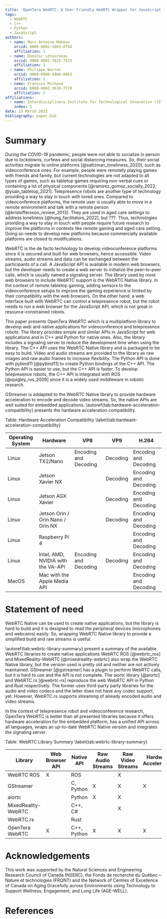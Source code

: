 ```yaml
---
title: 'OpenTera WebRTC: A User Friendly WebRTC Wrapper for JavaScript, C++ and Python'
tags:
  - WebRTC
  - C++
  - Python
  - JavaScript
authors:
  - name: Marc-Antoine Maheux
    orcid: 0000-0002-3983-8754
    affiliation: 1
  - name: Dominic Létourneau
    orcid: 0000-0001-7825-7533
    affiliation: 1
  - name: Philippe Warren
    orcid: 0009-0008-4466-0963
    affiliation: 1
  - name: François Michaud
    orcid: 0000-0002-3639-7770
    affiliation: 1
affiliations:
  - name: Interdisciplinary Institute for Technological Innovation (3IT), Université de Sherbrooke, Canada
    index: 1
date: 15 March 2023
bibliography: paper.bib
---
```


# Summary
During the COVID-19 pandemic, people were not able to socialize in person due to lockdowns, curfews and social distancing measures.
So, their social activities migrate to online platforms [@saltzman_loneliness_2020], such as videoconference ones.
For example, people were remotely playing games with friends and family, but current technologies are not adapted to all types of games, such as tabletop games requiring non-verbal cues or containing a lot of physical components [@ramirez_gomez_socially_2022; @yuan_tabletop_2021].
Telepresence robots are another type of technology providing a way to stay in touch with loved ones.
Compared to videoconference platforms, the remote user is usually able to move in a remote environment and talk with a remote person [@kristoffersson_review_2013].
They are used in aged care settings to address loneliness [@hung_facilitators_2022], but ???.
Thus, technologies providing a way to stay in touch with people require future research to improve the platforms in contexts like remote gaming and aged care setting.
Doing so needs to develop new platforms because commercially available platforms are closed to modifications.

WebRTC is the de facto technology to develop videoconference platforms since it is secured and built for web browsers, hence accessible.
Video streams, audio streams and data can be exchanged between the participants of a call.
A JavaScript API is available in modern web browsers, but the developer needs to create a web server to initialize the peer-to-peer calls, which is usually named a signaling server.
The library used by most web browsers to include WebRTC support is the WebRTC Native library.
In the context of remote tabletop gaming, adding sensors to the videoconference setups to improve the gaming experience is limited by their compatibility with the web browsers.
On the other hand, a web interface built with WebRTC can control a telepresence robot, but the robot needs to run a web browser for the JavaScript API, which is not great in resource-constrained robots.

This paper presents OpenTera WebRTC which is a multiplatform library to develop web and native applications for videoconference and telepresence robots.
The library provides simple and similar APIs in JavaScript for web applications and in C++ and Python for native ones.
Also, the library includes a signaling server to reduce the development time when using the library.
The C++ API uses the WebRTC Native library and is packaged to be easy to build. Video and audio streams are provided to the library as raw images and raw audio frames to increase flexibility.
The Python API is done with pybind11 [@pybind11] to create Python bindings of the C++ API.
The Python API is easier to use, but the C++ API is faster.
To develop telepresence robots, the C++ API is integrated with ROS [@quigley_ros_2009] since it is a widely used middleware in robotic research.

GStreamer is addapted to the WebRTC Native library to provide hardware acceleration to encode and decode video streams.
So, the native APIs are well suited for embedded applications.
\autoref{tab:hardware-acceleration-compatibility} presents the hardware acceleration compatibility.



Table: Hardware Acceleration Compatibility \label{tab:hardware-acceleration-compatibility}


| Operating System | Hardware                           | VP8                   | VP9      | H.264                 |
|------------------|------------------------------------|-----------------------|----------|-----------------------|
| Linux            | Jetson TX2/Nano                    | Encoding and Decoding | Decoding | Encoding and Decoding |
| Linux            | Jetson Xavier NX                   |                       | Decoding | Encoding and Decoding |
| Linux            | Jetson AGX Xavier                  |                       | Decoding | Encoding and Decoding |
| Linux            | Jetson Orin / Orin Nano / Orin NX  |                       | Decoding | Encoding and Decoding |
| Linux            | Raspberry Pi 4                     |                       |          | Encoding and Decoding |
| Linux            | Intel, AMD, NVIDIA with the VA-API | Encoding and Decoding | Decoding | Encoding and Decoding |
| MacOS            | Mac with the Apple Media API       |                       |          | Encoding and Decoding |


# Statement of need
WebRTC Native can be used to create native applications, but the library is hard to build and it is designed to read the peripheral devices (microphones and webcams) easily.
So, wrapping WebRTC Native library to provide a simplified build and raw streams is useful.

\autoref{tab:webrtc-library-summary} present a summary of the available WebRTC libraries to create native applications
WebRTC ROS [@webrtc_ros] and MixedReality-WebRTC [@mixedreality-webrtc] also wrap the WebRTC Native library, but the version used is pretty old and neither are not actively maintained.
GStreamer [@gstreamer] has a plugin to perform WebRTC calls, but it is hard to use and the API is not complete.
The aiortc library [@aiortc] and WebRTC.rs [@webrtc-rs] reproduce the web WebRTC API in Python and Rust respectively. The former uses third-party party libraries for the audio and video codecs and the latter does not have any codec support, yet.
However, WebRTC.rs supports streaming of already encoded audio and video streams.

In the context of telepresence robot and videoconference research, OpenTera WebRTC is better than all presented libraries because it offers hardware acceleration for the embedded platform, has a unified API across all languages, wraps an up-to-date WebRTC Native version and integrates the signaling server.



Table: WebRTC Library Summary \label{tab:webrtc-library-summary}


| Library             | Web Browser API | Native API  | Raw Audio Streams | Raw Video Streams | Hardware Acceleration | Signaling Server |
|---------------------|-----------------|-------------|-------------------|-------------------|-----------------------|------------------|
| WebRTC ROS          | X               | ROS         |                   | X                 |                       | Integrated       |
| GStreamer           |                 | C, Python   | X                 | X                 | X                     | Example          |
| aiortc              |                 | Python      | X                 | X                 |                       | Example          |
| MixedReality-WebRTC |                 | C++, C#     |                   | X                 |                       | Example          |
| WebRTC.rs           |                 | Rust        |                   |                   |                       | Example          |
| OpenTera WebRTC     | X               | C++, Python | X                 | X                 | X                     | Integrated       |


# Acknowledgements
This work was supported by the Natural Sciences and Engineering Research Council of Canada (NSERC), the Fonds de recherche du Québec – Nature et technologies (FRQNT) and the Network of Centres of Excellence of Canada on Aging Gracefully across Environments using Technology to Support Wellness, Engagement, and Long Life (AGE-WELL).

# References
